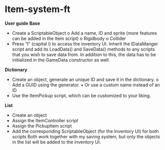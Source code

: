 # Item-system-ft

**User guide**
**Base**
- Create a ScriptableObject 
o Add a name, ID and sprite (more features can be added in the Item 
script)
o Rigidbody
o Collider
- Press “I” (capital i) to access the inventory UI.
Inherit the IDataManger script and add its LoadData() and SaveData() methods to 
any scripts that you wish to save data from. In addition to this, the data has to be 
initialized in the GameData constructor as well.

**Dictionary**
- Create an object, generate an unique ID and save it in the dictionary.
o Add a GUID using the generator.
▪ Or use a custom name instead of an ID
- Use the ItemPickup script, which can be customized to your liking.

**List**
- Create an object
- Assign the ItemController script
- Assign the PickupItem script
- Add the corresponding ScriptableObject (for the Inventory UI) for both scripts
Both work together with my saving system, but only the objects in the list will be 
added to the inventory UI.

